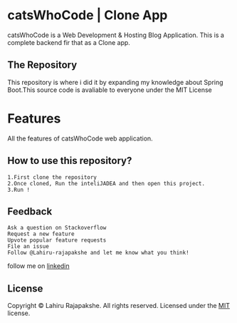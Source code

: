 # catsWhoCode | Clone App
catsWhoCode is a Web Development & Hosting Blog Application. This is a complete backend fir that as a Clone app.

## The Repository

This repository is where i did it by expanding my knowledge about Spring Boot.This source code is avaliable to everyone under the MIT License


# Features

All the features of catsWhoCode web application.

    

## How to use this repository?
    1.First clone the repository
    2.Once cloned, Run the inteliJADEA and then open this project.
    3.Run !

## Feedback
    Ask a question on Stackoverflow
    Request a new feature
    Upvote popular feature requests
    File an issue
    Follow @Lahiru-rajapakshe and let me know what you think!

follow me on [linkedin](https://www.linkedin.com/in/lahirurj/)


## License
Copyright © Lahiru Rajapakshe. All rights reserved.
Licensed under the [MIT](https://github.com/lahiru-rajapakshe/catsWhoCode-clone-app/blob/master/license) license.

